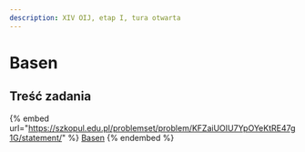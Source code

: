 ```yaml
---
description: XIV OIJ, etap I, tura otwarta
---
```


# Basen

## Treść zadania

{% embed url="https://szkopul.edu.pl/problemset/problem/KFZaiUOIU7YpOYeKtRE47g1G/statement/" %}
[Basen](https://szkopul.edu.pl/problemset/problem/KFZaiUOIU7YpOYeKtRE47g1G/site/?key=statement)
{% endembed %}